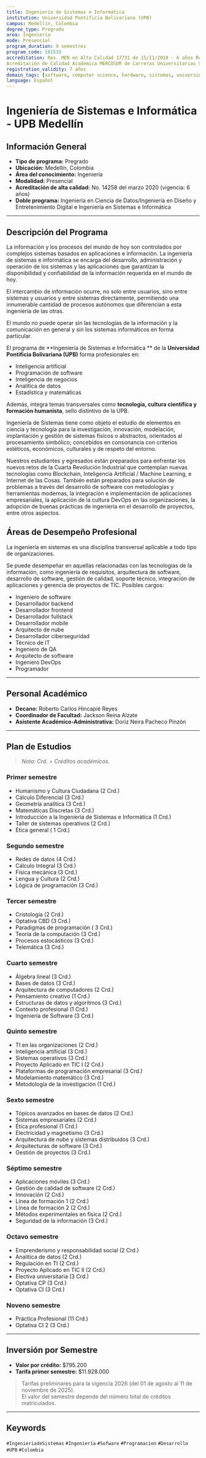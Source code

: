 ```yaml
---
title: Ingeniería de Sistemas e Informática 
institution: Universidad Pontificia Bolivariana (UPB)
campus: Medellín, Colombia
degree_type: Pregrado
area: Ingeniería
mode: Presencial
program_duration: 9 semestres
program_code: 101533
accreditation: Res. MEN en Alta Calidad 17731 de 15/11/2018 - 6 años Res. MEN en Registro Calificado 16738 de 20/12/2012 - 7 años
Acreditación de Calidad Académica MERCOSUR de Carreras Universitarias Sistema ARCU–SUR–Red de Agencias Nacionales de Acreditación (RANA)
registration_validity: 7 años
domain_tags: [software, computer science, hardware, sistemas, universidad, colombia]
language: Español
---
```


# Ingeniería de Sistemas e Informática  - UPB Medellín

## Información General

- **Tipo de programa:** Pregrado  
- **Ubicación:** Medellín, Colombia  
- **Área del conocimiento:** Ingeniería  
- **Modalidad:** Presencial  
- **Acreditación de alta calidad:** No. 14258 del marzo 2020 (vigencia: 6 años)  
- **Doble programa:** Ingeniería en Ciencia de Datos/Ingeniería en Diseño y Entretenimiento Digital  e Ingeniería en Sistemas e Informática  

---

## Descripción del Programa
La información y los procesos del mundo de hoy son controlados por complejos sistemas basados en aplicaciones e información. La ingeniería de sistemas e informática se encarga del desarrollo, administración y operación de los sistemas y las aplicaciones que garantizan la disponibilidad y confiabilidad de la información requerida en el mundo de hoy.

El intercambio de información ocurre, no solo entre usuarios, sino entre sistemas y usuarios y entre sistemas directamente, permitiendo una innumerable cantidad de procesos autónomos que diferencian a esta ingeniería de las otras.

El mundo no puede operar sin las tecnologías de la información y la comunicación en general y sin los sistemas informáticos en forma particular.

El programa de **Ingeniería de Sistemas e Informática ** de la **Universidad Pontificia Bolivariana (UPB)** forma profesionales en:

- Inteligencia artificial  
- Programación de software  
- Inteligencia de negocios  
- Analítica de datos  
- Estadística y matemáticas  

Además, integra temas transversales como **tecnología, cultura científica y formación humanista**, sello distintivo de la UPB.

Ingeniería de Sistemas tiene como objeto el estudio de elementos en ciencia y tecnología para la investigación, innovación, modelación, implantación y gestión de sistemas físicos o abstractos, orientados al procesamiento simbólico; concebidos en consonancia con criterios estéticos, económicos, culturales y de respeto del entorno.

Nuestros estudiantes y egresados están preparados para enfrentar los nuevos retos de la Cuarta Revolución Industrial que contemplan nuevas tecnologías como Blockchain, Inteligencia Artificial / Machine Learning, e Internet de las Cosas. También están preparados para solución de problemas a través del desarrollo de software con metodologías y herramientas modernas, la integración e implementación  de aplicaciones empresariales, la aplicación de la cultura DevOps en las organizaciones, la adopción de buenas prácticas de ingeniería en el desarrollo de proyectos, entre otros aspectos.

## Áreas de Desempeño Profesional

La ingeniería en sistemas es una disciplina transversal aplicable a todo tipo de organizaciones.  

Se puede desempeñar en  aquellas relacionadas con las tecnologías de la información, como ingeniería de requisitos, arquitectura de software, desarrollo de software, gestión de calidad, soporte técnico, integración de aplicaciones y gerencia de proyectos de TIC.
Posibles cargos:

- Ingeniero de software
- Desarrollador backend
- Desarrollador frontend
- Desarrollador fullstack
- Desarrollador mobile
- Arquitecto de nube
- Desarrollador ciberseguridad
- Técnico de IT
- Ingeniero de QA
- Arquitecto de software
- Ingeniero DevOps
- Programador

---

## Personal Académico

- **Decano:** Roberto Carlos Hincapié Reyes  
- **Coordinador de Facultad:** Jackson Reina Alzate  
- **Asistente Académico-Administrativa:** Doriz Neira Pacheco Pinzón  

---

## Plan de Estudios

> *Nota: Crd. = Créditos académicos.*

### **Primer semestre**
- Humanismo y Cultura Ciudadana (2 Crd.)  
- Cálculo Diferencial (3 Crd.)  
- Geometría analítica (3 Crd.)
- Matemáticas Discretas (3 Crd.)  
- Introducción a la Ingeniería de Sistemas e Informática  (1 Crd.)  
- Taller de sistemas operativos (2 Crd.)
- Ética general ( 1 Crd.)

### **Segundo semestre**
- Redes de datos (4 Crd.)  
- Cálculo Integral (3 Crd.)  
- Física mecánica (3 Crd.)  
- Lengua y Cultura (2 Crd.)  
- Lógica de programación (3 Crd.)  

### **Tercer semestre**
- Cristología (2 Crd.)  
- Optativa CBD (3 Crd.)  
- Paradigmas de programación ( 3 Crd.) 
- Teoría de la computación (3 Crd.)  
- Procesos estocásticos (3 Crd.)  
- Telemática (3 Crd.)  

### **Cuarto semestre**
- Álgebra lineal (3 Crd.)
- Bases de datos (3 Crd.)
- Arquitectura de computadores (2 Crd.)
- Pensamiento creativo (1 Crd.)  
- Estructuras de datos y algoritmos (3 Crd.)  
- Contexto profesional (1 Crd.)  
- Ingeniería de Software (3 Crd.)

### **Quinto semestre**
- TI en las organizaciones (2 Crd.)  
- Inteligencia artificial (3 Crd.)  
- Sistemas operativos (3 Crd.)  
- Proyecto Aplicado en TIC I (2 Crd.)  
- Plataformas de programación empresarial (3 Crd.)  
- Modelamiento matemático (3 Crd.)  
- Metodología de la investigación (1 Crd.)

### **Sexto semestre**
- Tópicos avanzados en bases de datos (2 Crd.)  
- Sistemas empresariales (2 Crd.)  
- Ética profesional (1 Crd.)  
- Electricidad y magnetismo (3 Crd.)  
- Arquitectura de nube y sistemas distribuidos (3 Crd.)  
- Arquitecturas de software (3 Crd.)  
- Gestión de proyectos (3 Crd.)

### **Séptimo semestre**
- Aplicaciones móviles (3 Crd.)  
- Gestión de calidad de software (2 Crd.)  
- Innovación (2 Crd.)  
- Línea de formación 1 (2 Crd.)  
- Línea de formación 2 (2 Crd.)  
- Métodos experimentales en física (2 Crd.)
- Seguridad de la información (3 Crd.)

### **Octavo semestre**
- Emprenderismo y responsabilidad social (2 Crd.)
- Analítica de datos (2 Crd.)
- Regulación en TI (2 Crd.)
- Proyecto Aplicado en TIC II (2 Crd.)  
- Electiva universitaria (3 Crd.)  
- Optativa CP (3 Crd.)  
- Optativa CI (3 Crd.)  

### **Noveno semestre**
- Práctica Profesional (11 Crd.)  
- Optativa CI 2 (3 Crd.)

---


## Inversión por Semestre

- **Valor por crédito:** $795.200  
- **Tarifa primer semestre:** $11.928.000  
> Tarifas preliminares para la vigencia 2026 (del 01 de agosto al 11 de noviembre de 2025).  
El valor del semestre depende del número total de créditos matriculados.

---

##  Keywords
`#IngenieriadeSistemas` `#Ingeniería` `#Sofware` `#Programacion` `#Desarrollo` `#UPB` `#Colombia`